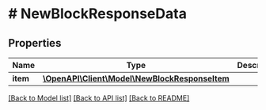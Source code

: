 # # NewBlockResponseData

## Properties

Name | Type | Description | Notes
------------ | ------------- | ------------- | -------------
**item** | [**\OpenAPI\Client\Model\NewBlockResponseItem**](NewBlockResponseItem.md) |  |

[[Back to Model list]](../../README.md#models) [[Back to API list]](../../README.md#endpoints) [[Back to README]](../../README.md)
